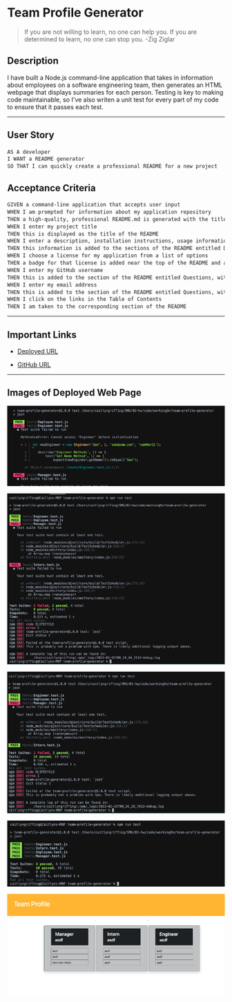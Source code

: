 # Team Profile Generator

> If you are not willing to learn, no one can help you. If you are determined to learn, no one can stop you. -Zig Ziglar

## Description

I have built a Node.js command-line application that takes in information about employees on a software engineering team, then generates an HTML webpage that displays summaries for each person. Testing is key to making code maintainable, so I've also writen a unit test for every part of my code to ensure that it passes each test.

---

## User Story

```md
AS A developer
I WANT a README generator
SO THAT I can quickly create a professional README for a new project
```

## Acceptance Criteria

```md
GIVEN a command-line application that accepts user input
WHEN I am prompted for information about my application repository
THEN a high-quality, professional README.md is generated with the title of my project and sections entitled Description, Table of Contents, Installation, Usage, License, Contributing, Tests, and Questions
WHEN I enter my project title
THEN this is displayed as the title of the README
WHEN I enter a description, installation instructions, usage information, contribution guidelines, and test instructions
THEN this information is added to the sections of the README entitled Description, Installation, Usage, Contributing, and Tests
WHEN I choose a license for my application from a list of options
THEN a badge for that license is added near the top of the README and a notice is added to the section of the README entitled License that explains which license the application is covered under
WHEN I enter my GitHub username
THEN this is added to the section of the README entitled Questions, with a link to my GitHub profile
WHEN I enter my email address
THEN this is added to the section of the README entitled Questions, with instructions on how to reach me with additional questions
WHEN I click on the links in the Table of Contents
THEN I am taken to the corresponding section of the README
```

---



## Important Links

- [Deployed URL](https://caitlyn-griffing.github.io/readme-generator/)

- [GitHub URL](https://github.com/caitlyn-griffing/readme-generator)


---

## Images of Deployed Web Page


![Image 1](images/tpSS1.png)

![Image 2](images/tpSS2.png)

![Image 3](images/tpSS3.png)

![Image 4](images/tpSS4.png)

![Image 5](images/tpSS5.png)

